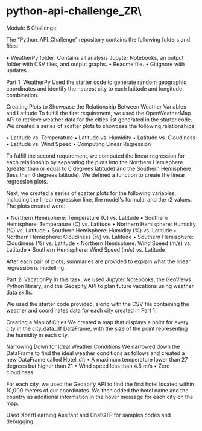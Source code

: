 # python-api-challenge_ZR\
Module 6 Challenge: 

The “Python_API_Challenge” repository contains the following folders and files:

•	WeatherPy folder: Contains all analysis Jupyter Notebooks, an output folder with CSV files, and output graphs.
•	Readme file.
•	Gitignore with updates.

Part 1: WeatherPy
Used the starter code to generate random geographic coordinates and identify the nearest city to each latitude and longitude combination.

Creating Plots to Showcase the Relationship Between Weather Variables and Latitude
To fulfill the first requirement, we used the OpenWeatherMap API to retrieve weather data for the cities list generated in the starter code. We created a series of scatter plots to showcase the following relationships:

•	Latitude vs. Temperature
•	Latitude vs. Humidity
•	Latitude vs. Cloudiness
•	Latitude vs. Wind Speed
•	Computing Linear Regression

To fulfill the second requirement, we computed the linear regression for each relationship by separating the plots into the Northern Hemisphere (greater than or equal to 0 degrees latitude) and the Southern Hemisphere (less than 0 degrees latitude). We defined a function to create the linear regression plots.

Next, we created a series of scatter plots for the following variables, including the linear regression line, the model's formula, and the r2 values. The plots created were:

•	Northern Hemisphere: Temperature (C) vs. Latitude
•	Southern Hemisphere: Temperature (C) vs. Latitude
•	Northern Hemisphere: Humidity (%) vs. Latitude
•	Southern Hemisphere: Humidity (%) vs. Latitude
•	Northern Hemisphere: Cloudiness (%) vs. Latitude
•	Southern Hemisphere: Cloudiness (%) vs. Latitude
•	Northern Hemisphere: Wind Speed (m/s) vs. Latitude
•	Southern Hemisphere: Wind Speed (m/s) vs. Latitude

After each pair of plots, summaries are provided to explain what the linear regression is modelling. 

Part 2: VacationPy
In this task, we used Jupyter Notebooks, the GeoViews Python library, and the Geoapify API to plan future vacations using weather data skills.

We used the starter code provided, along with the CSV file containing the weather and coordinates data for each city created in Part 1.

Creating a Map of Cities
We created a map that displays a point for every city in the city_data_df DataFrame, with the size of the point representing the humidity in each city.

Narrowing Down for Ideal Weather Conditions
We narrowed down the DataFrame to find the ideal weather conditions as follows and created a new DataFrame called Hotel_df:
•	A maximum temperature lower than 27 degrees but higher than 21
•	Wind speed less than 4.5 m/s
•	Zero cloudiness

For each city, we used the Geoapify API to find the first hotel located within 10,000 meters of our coordinates. We then added the hotel name and the country as additional information in the hover message for each city on the map.

Used XpertLearning Assitant and ChatGTP for samples codes and debugging. 
